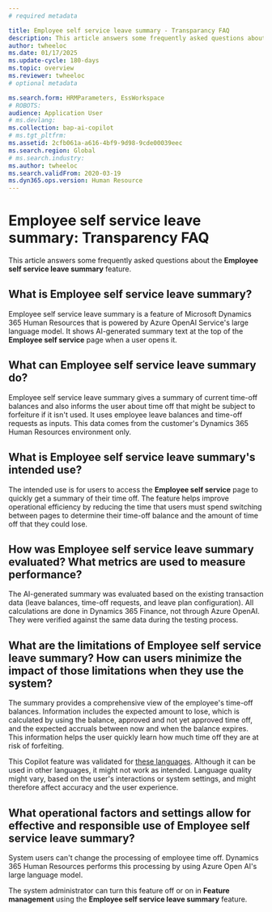 ```yaml
---
# required metadata

title: Employee self service leave summary - Transparancy FAQ
description: This article answers some frequently asked questions about the Employee self service leave summary feature.
author: twheeloc
ms.date: 01/17/2025
ms.update-cycle: 180-days
ms.topic: overview
ms.reviewer: twheeloc
# optional metadata

ms.search.form: HRMParameters, EssWorkspace
# ROBOTS: 
audience: Application User
# ms.devlang: 
ms.collection: bap-ai-copilot
# ms.tgt_pltfrm: 
ms.assetid: 2cfb061a-a616-4bf9-9d98-9cde00039eec
ms.search.region: Global
# ms.search.industry: 
ms.author: twheeloc
ms.search.validFrom: 2020-03-19
ms.dyn365.ops.version: Human Resource
---
```


# Employee self service leave summary: Transparency FAQ

This article answers some frequently asked questions about the **Employee self service leave summary** feature.

## What is Employee self service leave summary?

Employee self service leave summary is a feature of Microsoft Dynamics 365 Human Resources that is powered by Azure OpenAI Service's large language model. It shows AI-generated summary text at the top of the **Employee self service** page when a user opens it.

## What can Employee self service leave summary do?

Employee self service leave summary gives a summary of current time-off balances and also informs the user about time off that might be subject to forfeiture if it isn't used. It uses employee leave balances and time-off requests as inputs. This data comes from the customer's Dynamics 365 Human Resources environment only.

## What is Employee self service leave summary's intended use?

The intended use is for users to access the **Employee self service** page to quickly get a summary of their time off. The feature helps improve operational efficiency by reducing the time that users must spend switching between pages to determine their time-off balance and the amount of time off that they could lose.

## How was Employee self service leave summary evaluated? What metrics are used to measure performance?

The AI-generated summary was evaluated based on the existing transaction data (leave balances, time-off requests, and leave plan configuration). All calculations are done in Dynamics 365 Finance, not through Azure OpenAI. They were verified against the same data during the testing process.

## What are the limitations of Employee self service leave summary? How can users minimize the impact of those limitations when they use the system?

The summary provides a comprehensive view of the employee's time-off balances. Information includes the expected amount to lose, which is calculated by using the balance, approved and not yet approved time off, and the expected accruals between now and when the balance expires. This information helps the user quickly learn how much time off they are at risk of forfeiting.

This Copilot feature was validated for [these languages](https://go.microsoft.com/fwlink/?linkid=2270154). Although it can be used in other languages, it might not work as intended. Language quality might vary, based on the user's interactions or system settings, and might therefore affect accuracy and the user experience.

## What operational factors and settings allow for effective and responsible use of Employee self service leave summary?

System users can't change the processing of employee time off. Dynamics 365 Human Resources performs this processing by using Azure Open AI's large language model.

The system administrator can turn this feature off or on in **Feature management** using the **Employee self service leave summary** feature.
